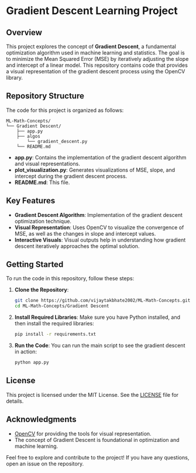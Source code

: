 
# Gradient Descent Learning Project

## Overview

This project explores the concept of **Gradient Descent**, a fundamental optimization algorithm used in machine learning and statistics. The goal is to minimize the Mean Squared Error (MSE) by iteratively adjusting the slope and intercept of a linear model. This repository contains code that provides a visual representation of the gradient descent process using the OpenCV library.

## Repository Structure

The code for this project is organized as follows:

```
ML-Math-Concepts/
└── Gradient Descent/
    ├── app.py
    ├── algos
        └── gradient_descent.py
    └── README.md
```

- **app.py**: Contains the implementation of the gradient descent algorithm and visual representations.
- **plot_visualization.py**: Generates visualizations of MSE, slope, and intercept during the gradient descent process.
- **README.md**: This file.

## Key Features

- **Gradient Descent Algorithm**: Implementation of the gradient descent optimization technique.
- **Visual Representation**: Uses OpenCV to visualize the convergence of MSE, as well as the changes in slope and intercept values.
- **Interactive Visuals**: Visual outputs help in understanding how gradient descent iteratively approaches the optimal solution.

## Getting Started

To run the code in this repository, follow these steps:

1. **Clone the Repository**:
   ```bash
   git clone https://github.com/vijaytakbhate2002/ML-Math-Concepts.git
   cd ML-Math-Concepts/Gradient Descent
   ```

2. **Install Required Libraries**:
   Make sure you have Python installed, and then install the required libraries:
   ```bash
   pip install -r requirements.txt
   ```

3. **Run the Code**:
   You can run the main script to see the gradient descent in action:
   ```bash
   python app.py
   ```

## License

This project is licensed under the MIT License. See the [LICENSE](LICENSE) file for details.

## Acknowledgments

- [OpenCV](https://opencv.org/) for providing the tools for visual representation.
- The concept of Gradient Descent is foundational in optimization and machine learning.

Feel free to explore and contribute to the project! If you have any questions, open an issue on the repository.
```


